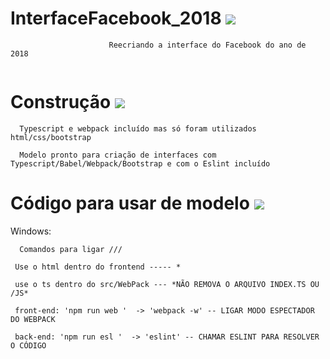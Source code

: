 # InterfaceFacebook_2018 <img src='https://img.shields.io/static/v1?label=build&message=Facebook&color=blue'>

                          Reecriando a interface do Facebook do ano de 2018
                          
 <img href='https://github.com/joaocarlopa/InterfaceFacebook_2018/blob/main/read.png'>
 
 
 
 # Construção <img src='https://img.shields.io/static/v1?label=Typescript&message=Eslint&color=blueviolet'>
 
      Typescript e webpack incluído mas só foram utilizados html/css/bootstrap
      
      Modelo pronto para criação de interfaces com Typescript/Babel/Webpack/Bootstrap e com o Eslint incluído
      
# Código para usar de modelo <img src='https://img.shields.io/static/v1?label=Typescript&message=Eslint&color=blueviolet'>

Windows:

      Comandos para ligar ///

     Use o html dentro do frontend ----- *

     use o ts dentro do src/WebPack --- *NÃO REMOVA O ARQUIVO INDEX.TS OU /JS*

     front-end: 'npm run web '  -> 'webpack -w' -- LIGAR MODO ESPECTADOR DO WEBPACK
     
     back-end: 'npm run esl '  -> 'eslint' -- CHAMAR ESLINT PARA RESOLVER O CÓDIGO






